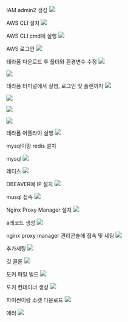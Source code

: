 IAM admin2 생성 
![](https://velog.velcdn.com/images/rivae_108/post/9304f849-4a20-4d2e-b824-f8f4a93d1186/image.png)

AWS CLI 설치
![](https://velog.velcdn.com/images/rivae_108/post/9ee51a5f-2ed9-4f73-92c5-51f9ddeb926b/image.png)

AWS CLI cmd에 실행
![](https://velog.velcdn.com/images/rivae_108/post/73363d65-82e7-473d-9f0b-23051278d3f7/image.png)

AWS 로그인
![](https://velog.velcdn.com/images/rivae_108/post/8d9e25f0-ad85-45a7-9675-95c96dd678dc/image.png)

테라폼 다운로드 후 폴더와 환경변수 수정
![](https://velog.velcdn.com/images/rivae_108/post/e69301d5-3a75-4157-9035-070e8474580a/image.png)

![](https://velog.velcdn.com/images/rivae_108/post/761d620b-bc38-4b27-9dab-62ea8ca6ec5c/image.png)

테라폼 터미널에서 실행, 로그인 및 플랜까지 
![](https://velog.velcdn.com/images/rivae_108/post/74ba8e55-ab32-4e4a-9bbb-a1650cbae801/image.png)

![](https://velog.velcdn.com/images/rivae_108/post/0ff93644-db60-4f03-879b-9e1d131d5219/image.png)

![](https://velog.velcdn.com/images/rivae_108/post/5d3f1c93-909f-4859-9ca5-c761fa645f8f/image.png)

![](https://velog.velcdn.com/images/rivae_108/post/e2f74708-796d-4988-a372-e5c80c372eaf/image.png)

테라폼 어플라이 실행
![](https://velog.velcdn.com/images/rivae_108/post/6a9fd192-8aa8-491d-abce-6d865ff1b1d2/image.png)

mysql이랑 redis 설치

mysql
![](https://velog.velcdn.com/images/rivae_108/post/c635c1ef-1b1f-4acb-a62c-8dd1ee4a2782/image.png)

레디스
![](https://velog.velcdn.com/images/rivae_108/post/06d9a771-f77c-4405-97e0-0dfaf0326556/image.png)

DBEAVER에 IP 설치
![](https://velog.velcdn.com/images/rivae_108/post/39169e6f-0663-49fd-a638-2ccd0a653e2b/image.png)

musql 접속
![](https://velog.velcdn.com/images/rivae_108/post/674f8681-93b0-4b61-8c38-1f873e4680df/image.png)

Nginx Proxy Manager 설치
![](https://velog.velcdn.com/images/rivae_108/post/49fd50c8-6616-41f6-ac0b-fedeb26d42f7/image.png)








a레코드 생성
![](https://velog.velcdn.com/images/rivae_108/post/bfff6d4b-5015-4e30-be1f-501f7f5183e9/image.png)



nginx proxy manager 관리콘솔에 접속 및 세팅
![](https://velog.velcdn.com/images/rivae_108/post/15743687-0173-4260-a7d0-620681ac5dd3/image.png)

추가세팅
![](https://velog.velcdn.com/images/rivae_108/post/4c79cde8-880b-4337-9059-121c21f8c368/image.png)



깃 클론 
![](https://velog.velcdn.com/images/rivae_108/post/dcc01d80-9c04-4afb-81d4-b345943f8f48/image.png)

도커 파일 빌드
![](https://velog.velcdn.com/images/rivae_108/post/ac572acc-245b-4655-8fa1-fbf2016cacc5/image.png)

도커 컨테이너 생성
![](https://velog.velcdn.com/images/rivae_108/post/e077e978-5c4a-48a9-9735-b27a9b575f9a/image.png)

파이썬이랑 소캣 다운로드
![](https://velog.velcdn.com/images/rivae_108/post/fbb8b818-3805-4632-be86-4296d81b914b/image.png)

에러
![](https://velog.velcdn.com/images/rivae_108/post/aa4a5680-8c7d-4a80-a8d3-36ea53f8e0a6/image.png)


